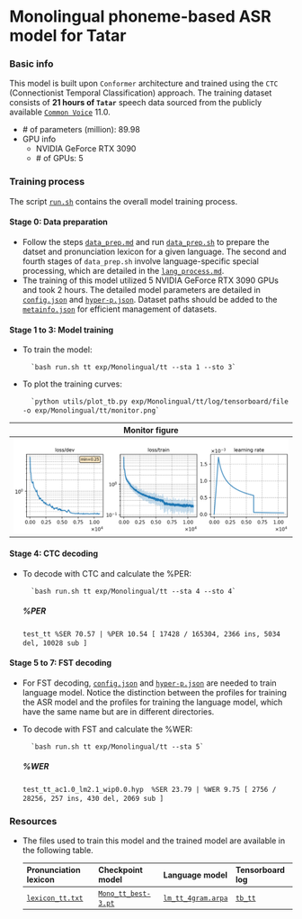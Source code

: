 # Monolingual phoneme-based ASR model for Tatar
### Basic info

This model is built upon `Conformer` architecture and trained using the `CTC` (Connectionist Temporal Classification) approach. The training dataset consists of __21 hours of `Tatar`__ speech data sourced from the publicly available [`Common Voice`](https://commonvoice.mozilla.org/) 11.0.

* \# of parameters (million): 89.98
* GPU info 
  * NVIDIA GeForce RTX 3090
  * \# of GPUs: 5

### Training process

The script [`run.sh`](../../../run.sh) contains the overall model training process.

#### Stage 0: Data preparation
* Follow the steps [`data_prep.md`](../../../local/data_prep.md) and run [`data_prep.sh`](../../../local/data_prep.sh) to prepare the datset and pronunciation lexicon for a given language. The second and fourth stages of `data_prep.sh` involve language-specific special processing, which are detailed in the [`lang_process.md`](../../../lang-process/tt/lang_process.md). 
* The training of this model utilized 5 NVIDIA GeForce RTX 3090 GPUs and took 2 hours. The detailed model parameters are detailed in [`config.json`](config.json) and [`hyper-p.json`](hyper-p.json). Dataset paths should be added to the [`metainfo.json`](../../../data/metainfo.json) for efficient management of datasets.

#### Stage 1 to 3: Model training
* To train the model:

        `bash run.sh tt exp/Monolingual/tt --sta 1 --sto 3`
* To plot the training curves:

        `python utils/plot_tb.py exp/Monolingual/tt/log/tensorboard/file -o exp/Monolingual/tt/monitor.png`

|     Monitor figure    |
|:-----------------------:|
|![tb-plot](./monitor.png)|

#### Stage 4: CTC decoding
* To decode with CTC and calculate the %PER:

        `bash run.sh tt exp/Monolingual/tt --sta 4 --sto 4`

    ##### %PER
    ```
    test_tt %SER 70.57 | %PER 10.54 [ 17428 / 165304, 2366 ins, 5034 del, 10028 sub ]
    ```

#### Stage 5 to 7: FST decoding
* For FST decoding, [`config.json`](./lm/config.json) and [`hyper-p.json`](./lm/hyper-p.json) are needed to train language model. Notice the distinction between the profiles for training the ASR model and the profiles for training the language model, which have the same name but are in different directories.
* To decode with FST and calculate the %WER:

        `bash run.sh tt exp/Monolingual/tt --sta 5`

    ##### %WER
    ```
    test_tt_ac1.0_lm2.1_wip0.0.hyp  %SER 23.79 | %WER 9.75 [ 2756 / 28256, 257 ins, 430 del, 2069 sub ]
    ```
### Resources
* The files used to train this model and the trained model are available in the following table. 

    | Pronunciation lexicon | Checkpoint model | Language model | Tensorboard log |
    | ----------- | ----------- | ----------- | ----------- |
    | [`lexicon_tt.txt`](https://cat-ckpt.oss-cn-beijing.aliyuncs.com/cat-multilingual/cv-lang10/dict/tt/lexicon_tt.txt) | [`Mono_tt_best-3.pt`](https://cat-ckpt.oss-cn-beijing.aliyuncs.com/cat-multilingual/cv-lang10/exp/tt/Mono_tt_best-3.pt) | [`lm_tt_4gram.arpa`](https://cat-ckpt.oss-cn-beijing.aliyuncs.com/cat-multilingual/cv-lang10/exp/tt/lm_tt_4gram.arpa) | [`tb_tt`](https://cat-ckpt.oss-cn-beijing.aliyuncs.com/cat-multilingual/cv-lang10/exp/tt/tb_log_tt.tar.gz) |